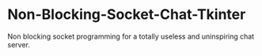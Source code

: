 # Non-Blocking-Socket-Chat-Tkinter
Non blocking socket programming for a totally useless and uninspiring chat server.
